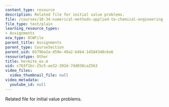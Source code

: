 ```yaml
---
content_type: resource
description: Related file for initial value problems.
file: /courses/10-34-numerical-methods-applied-to-chemical-engineering-fall-2005/c763f1bc25c5ae32392d7dd038ca2563_hermite_ex.m
file_type: text/plain
learning_resource_types:
- Assignments
ocw_type: OCWFile
parent_title: Assignments
parent_type: CourseSection
parent_uid: 6579ba2a-d59e-49a2-b4b4-14584348cba6
resourcetype: Other
title: hermite_ex.m
uid: c763f1bc-25c5-ae32-392d-7dd038ca2563
video_files:
  video_thumbnail_file: null
video_metadata:
  youtube_id: null
---
```

Related file for initial value problems.

